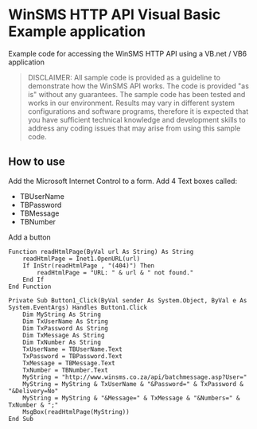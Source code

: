 # WinSMS HTTP API Visual Basic Example application
Example code for accessing the WinSMS HTTP API using a VB.net / VB6 application

> DISCLAIMER: All sample code is provided as a guideline to demonstrate how the WinSMS API works. The code is provided "as is" without any guarantees. The sample code has been tested and works in our environment. Results may vary in different system configurations and software programs, therefore it is expected that you have sufficient technical knowledge and development skills to address any coding issues that may arise from using this sample code.

## How to use

Add the Microsoft Internet Control to a form.
Add 4 Text boxes called:

 - TBUserName
 - TBPassword
 - TBMessage
 - TBNumber
 
 Add a button

```vb.net
Function readHtmlPage(ByVal url As String) As String
	readHtmlPage = Inet1.OpenURL(url)
	If InStr(readHtmlPage , "(404)") Then
		readHtmlPage = "URL: " & url & " not found."
	End If
End Function
```

```vb.net
Private Sub Button1_Click(ByVal sender As System.Object, ByVal e As System.EventArgs) Handles Button1.Click
	Dim MyString As String
	Dim TxUserName As String
	Dim TxPassword As String
	Dim TxMessage As String
	Dim TxNumber As String
	TxUserName = TBUserName.Text
	TxPassword = TBPassword.Text
	TxMessage = TBMessage.Text
	TxNumber = TBNumber.Text
	MyString = "http://www.winsms.co.za/api/batchmessage.asp?User="
	MyString = MyString & TxUserName & "&Password=" & TxPassword & "&Delivery=No"
	MyString = MyString & "&Message=" & TxMessage & "&Numbers=" & TxNumber & ";"
	MsgBox(readHtmlPage(MyString))
End Sub
```
